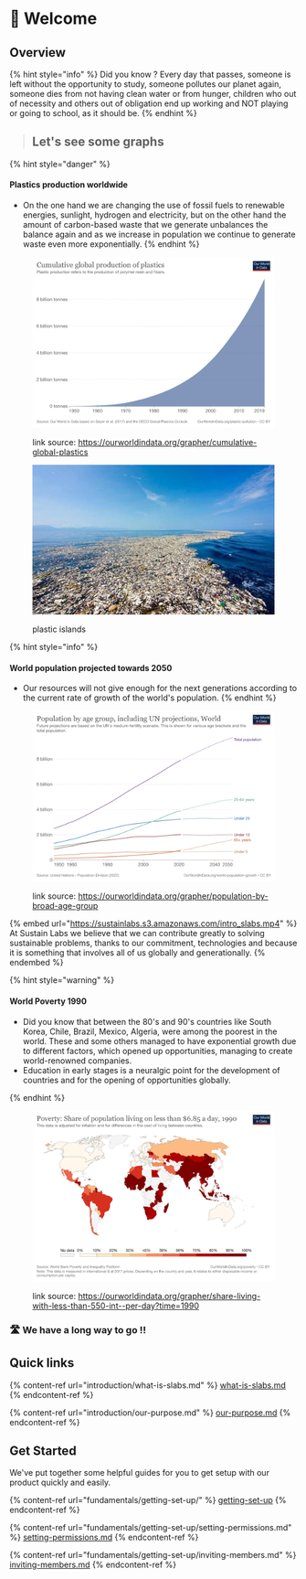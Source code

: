 # 👋 Welcome

## Overview

{% hint style="info" %}
Did you know ? Every day that passes, someone is left without the opportunity to study, someone pollutes our planet again, someone dies from not having clean water or from hunger, children who out of necessity and others out of obligation end up working and NOT playing or going to school, as it should be.
{% endhint %}

> ## Let's see some graphs

{% hint style="danger" %}
#### &#x20;Plastics production worldwide

* On the one hand we are changing the use of fossil fuels to renewable energies, sunlight, hydrogen and electricity, but on the other hand the amount of carbon-based waste that we generate unbalances the balance again and as we increase in population we continue to generate waste even more exponentially.
{% endhint %}

<figure><img src=".gitbook/assets/cumulative-global-plastics.png" alt=""><figcaption><p>link source: <a href="https://ourworldindata.org/grapher/cumulative-global-plastics">https://ourworldindata.org/grapher/cumulative-global-plastics</a></p></figcaption></figure>

<figure><img src=".gitbook/assets/GreatPacificGarbagePatch.jpg" alt=""><figcaption><p>plastic islands</p></figcaption></figure>

{% hint style="info" %}
#### World population projected towards 2050

* Our resources will not give enough for the next generations according to the current rate of growth of the world's population.
{% endhint %}

<figure><img src=".gitbook/assets/historic-and-un-pop-projections-by-age.png" alt=""><figcaption><p>link source: <a href="https://ourworldindata.org/grapher/population-by-broad-age-group">https://ourworldindata.org/grapher/population-by-broad-age-group</a></p></figcaption></figure>

{% embed url="https://sustainlabs.s3.amazonaws.com/intro_slabs.mp4" %}
At Sustain Labs we believe that we can contribute greatly to solving sustainable problems, thanks to our commitment, technologies and because it is something that involves all of us globally and generationally.
{% endembed %}

{% hint style="warning" %}
#### World Poverty 1990

* Did you know that between the 80's and 90's countries like South Korea, Chile, Brazil, Mexico, Algeria, were among the poorest in the world. These and some others managed to have exponential growth due to different factors, which opened up opportunities, managing to create world-renowned companies.
* Education in early stages is a neuralgic point for the development of countries and for the opening of opportunities globally.


{% endhint %}

<figure><img src=".gitbook/assets/share-living-with-less-than-550-int--per-day.png" alt=""><figcaption><p>link source: <a href="https://ourworldindata.org/grapher/share-living-with-less-than-550-int--per-day?time=1990">https://ourworldindata.org/grapher/share-living-with-less-than-550-int--per-day?time=1990</a></p></figcaption></figure>

### :motorway: We have a long way to go !!

## Quick links

{% content-ref url="introduction/what-is-slabs.md" %}
[what-is-slabs.md](introduction/what-is-slabs.md)
{% endcontent-ref %}

{% content-ref url="introduction/our-purpose.md" %}
[our-purpose.md](introduction/our-purpose.md)
{% endcontent-ref %}

## Get Started

We've put together some helpful guides for you to get setup with our product quickly and easily.

{% content-ref url="fundamentals/getting-set-up/" %}
[getting-set-up](fundamentals/getting-set-up/)
{% endcontent-ref %}

{% content-ref url="fundamentals/getting-set-up/setting-permissions.md" %}
[setting-permissions.md](fundamentals/getting-set-up/setting-permissions.md)
{% endcontent-ref %}

{% content-ref url="fundamentals/getting-set-up/inviting-members.md" %}
[inviting-members.md](fundamentals/getting-set-up/inviting-members.md)
{% endcontent-ref %}
